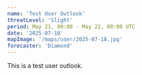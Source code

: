 ```yaml
---
name: 'Test User Outlook'
threatLevel: 'Slight'
period: May 21, 00:00 - May 22, 00:00 UTC
date: '2025-07-18'
mapImage: '/maps/user/2025-07-18.jpg'
forecaster: 'Diamond'
---
```


This is a test user outlook.